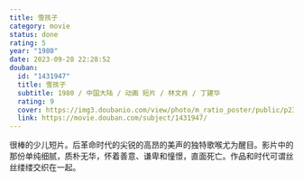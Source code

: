 ```yaml
---
title: 雪孩子
category: movie
status: done
rating: 5
year: "1980"
date: 2023-09-28 22:28:52
douban:
  id: "1431947"
  title: 雪孩子
  subtitle: 1980 / 中国大陆 / 动画 短片 / 林文肖 / 丁建华
  rating: 9
  cover: https://img3.doubanio.com/view/photo/m_ratio_poster/public/p2356708877.jpg
  link: https://movie.douban.com/subject/1431947/
---
```


很棒的少儿短片。后革命时代的尖锐的高昂的美声的独特歌喉尤为醒目。影片中的那份单纯细腻，质朴无华，怀着善意、谦卑和憧憬，直面死亡。作品和时代可谓丝丝缕缕交织在一起。